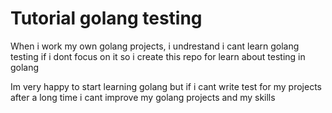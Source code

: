 # Tutorial golang testing

When i work my own golang projects, i undrestand i cant learn golang testing if i dont focus on it
so i create this repo for learn about testing in golang

Im very happy to start learning golang but if i cant write test for my projects after a long time i cant
improve my golang projects and my skills